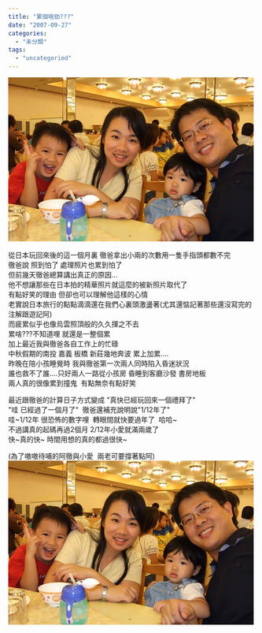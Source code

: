 ```yaml
---
title: "累個啥勁???"
date: "2007-09-27"
categories: 
  - "未分類"
tags: 
  - "uncategoried"
---
```


![](images/1444714945_a00a80a9b3.jpg)

從日本玩回來後的這一個月裏 徹爸拿出小兩的次數用一隻手指頭都數不完  
徹爸說 照到怕了 處理照片也累到怕了  
但前幾天徹爸總算講出真正的原因...  
他不想讓那些在日本拍的精華照片就這麼的被新照片取代了  
有點好笑的理由 但卻也可以理解他這樣的心情  
老實說日本旅行的點點滴滴還在我們心裏頭激盪著(尤其還惦記著那些還沒寫完的注解跟遊記阿)  
而疲累似乎也像烏雲照頂般的久久揮之不去  
累啥???不知道哩 就還是一整個累   
加上最近我與徹爸各自工作上的忙碌  
中秋假期的南投 嘉義 板橋 新莊幾地奔波 累上加累....  
昨晚在陪小孩睡覺時 我與徹爸第一次兩人同時陷入昏迷狀況  
誰也救不了誰....只好兩人一路從小孩房 昏睡到客廳沙發 書房地板  
兩人真的很像累到撞鬼  有點無奈有點好笑  
  
最近跟徹爸的計算日子方式變成 "真快已經玩回來一個禮拜了"  
"哇 已經過了一個月了"  徹爸還補充說明說"1/12年了"  
哇~1/12年 很恐怖的數字哩  轉眼間就快要過年了  哈哈~  
不過講真的起碼再過2個月 2/12年小愛就滿兩歲了   
快~真的快~ 時間用想的真的都過很快~  
  
(為了嗷嗷待哺的阿徹與小愛  兩老可要撐著點阿)  
![](images/1444714945_a00a80a9b3.jpg)
